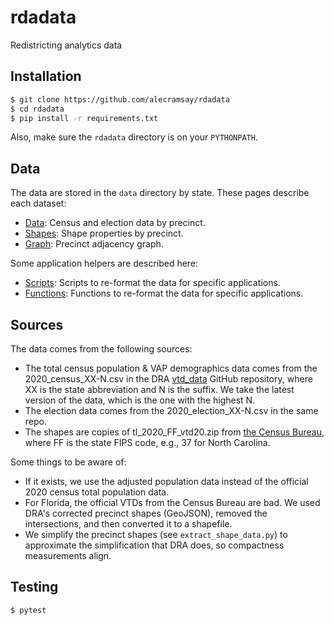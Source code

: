 # rdadata
Redistricting analytics data

## Installation

```bash
$ git clone https://github.com/alecramsay/rdadata
$ cd rdadata
$ pip install -r requirements.txt
```

Also, make sure the `rdadata` directory is on your `PYTHONPATH`.

## Data

The data are stored in the `data` directory by state.
These pages describe each dataset:

- [Data](./docs/data.md): Census and election data by precinct.
- [Shapes](./docs/shapes.md): Shape properties by precinct.
- [Graph](./docs/graph.md): Precinct adjacency graph.

Some application helpers are described here:

- [Scripts](./docs/scripts.md): Scripts to re-format the data for specific applications.
- [Functions](./docs/functions.md): Functions to re-format the data for specific applications.

## Sources

The data comes from the following sources:

-   The total census population & VAP demographics data comes from the 2020_census_XX-N.csv
    in the DRA [vtd_data](https://github.com/dra2020/vtd_data) GitHub repository, 
    where XX is the state abbreviation and N is the suffix.
    We take the latest version of the data, which is the one with the highest N.
-   The election data comes from the 2020_election_XX-N.csv in the same repo.
-   The shapes are copies of tl_2020_FF_vtd20.zip from [the Census Bureau](https://www2.census.gov/geo/tiger/TIGER2020PL/LAYER), 
    where FF is the state FIPS code, e.g., 37 for North Carolina.

Some things to be aware of:

-   If it exists, we use the adjusted population data instead of the official 2020 census total population data. 
-   For Florida, the official VTDs from the Census Bureau are bad. 
    We used DRA's corrected precinct shapes (GeoJSON), removed the intersections, and then converted it to a shapefile.
-   We simplify the precinct shapes (see `extract_shape_data.py`) to approximate the simplification that DRA does, so compactness measurements align.

## Testing

```bash
$ pytest
```
